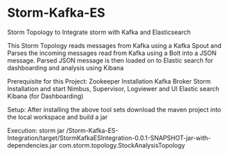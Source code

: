 # Storm-Kafka-ES
Storm Topology to Integrate storm with Kafka and Elasticsearch

This Storm Topology reads messages from Kafka using a Kafka Spout and Parses the incoming messages read from Kafka using a Bolt into a JSON message.
Parsed JSON message is then loaded on to Elastic search for dashboarding and analysis using Kibana

Prerequisite for this Project:
Zookeeper Installation
Kafka Broker
Storm Installation and start Nimbus, Supervisor, Logviewer and UI
Elastic search
Kibana (for Dashboarding)

Setup:
After installing the above tool sets download the maven project into the local workspace and build a jar 

Execution:
storm jar <Workspace Path>/Storm-Kafka-ES-Integration/target/StormKafkaESIntegration-0.0.1-SNAPSHOT-jar-with-dependencies.jar com.storm.topology.StockAnalysisTopology
